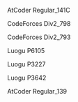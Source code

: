 AtCoder Regular\_141C

CodeForces Div2\_798

CodeForces Div2\_793

Luogu P6105

Luogu P3227

Luogu P3642

AtCoder Regular\_139
